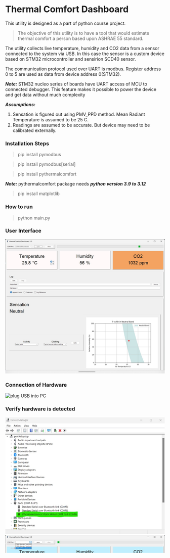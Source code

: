 # Thermal Comfort Dashboard

This utility is designed as a part of python course project.

> The objective of this utility is to have a tool that would estimate thermal comfort a person based upon ASHRAE 55 standard.

The utility collects live temperature, humidity and CO2 data from a sensor connected to the system via USB.
In this case the sensor is a custom device based on STM32 microcontroller and sensirion SCD40 sensor.

The communication protocol used over UART is modbus.
Register address 0 to 5 are used as data from device address 0(STM32).

***Note:***
STM32 nucleo series of boards have UART access of MCU to connected debugger. This feature makes it possible to power the device and get data without much complexity

***Assumptions:***
1. Sensation is figured out using PMV_PPD method. Mean Radiant Temperature is assumed to be 25 C.
2. Readings are assumed to be accurate. But device may need to be calibrated externally.


### Installation Steps

> pip install pymodbus

> pip install pymodbus[serial]

> pip install pythermalcomfort

***Note:*** pythermalcomfort package needs ***python version 3.9 to 3.12***

> pip install matplotlib


### How to run

> python main.py

### User Interface

![Screenshot of UI](images/ui.jpg)

### Connection of Hardware

![plug USB into PC](https://www.dmcinfo.com/Portals/0/STM32%20Nucleo%20Development%20Board%20and%20USB%20Mini%20B%20Cable_1.jpg)

### Verify hardware is detected
![device manager should have STMicro](images/detect1.jpg)
![device manager should have STMicro](images/detect2.jpg)
